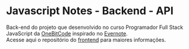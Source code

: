 # Javascript Notes - Backend - API

Back-end do projeto que desenvolvido no curso Programador Full Stack JavaScript da [OneBitCode](https://pages.onebitcode.com/) inspirado no [Evernote](https://evernote.com/intl/pt-br).<br/>
Acesse aqui o repositório do [frontend](https://github.com/maisafolgueral/js-notes-frontend) para maiores informações.

